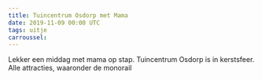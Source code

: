 ```yaml
---
title: Tuincentrum Osdorp met Mama
date: 2019-11-09 00:00 UTC
tags: uitje
carroussel:
---
```

Lekker een middag met mama op stap. Tuincentrum Osdorp is in kerstsfeer. Alle attracties, waaronder de monorail




